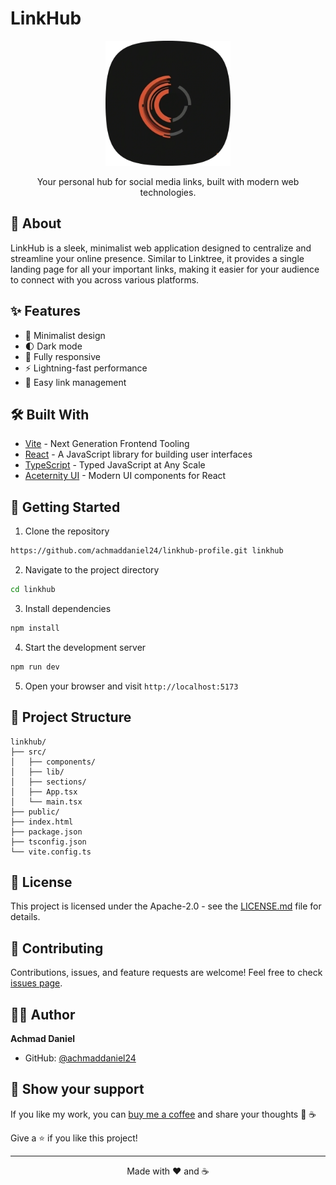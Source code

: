 # LinkHub

<p align="center">
  <img src="public/icon-512.png" alt="LinkHub Logo" width="200"/>
</p>

<p align="center">
  Your personal hub for social media links, built with modern web technologies.
</p>

## 🚀 About

LinkHub is a sleek, minimalist web application designed to centralize and streamline your online presence. Similar to Linktree, it provides a single landing page for all your important links, making it easier for your audience to connect with you across various platforms.

## ✨ Features

- 🎨 Minimalist design
- 🌓 Dark mode
- 📱 Fully responsive
- ⚡ Lightning-fast performance
- 🔗 Easy link management

## 🛠️ Built With

- [Vite](https://vitejs.dev/) - Next Generation Frontend Tooling
- [React](https://reactjs.org/) - A JavaScript library for building user interfaces
- [TypeScript](https://www.typescriptlang.org/) - Typed JavaScript at Any Scale
- [Aceternity UI](https://ui.aceternity.com/) - Modern UI components for React

## 🏁 Getting Started

1. Clone the repository

```bash
https://github.com/achmaddaniel24/linkhub-profile.git linkhub
```

2. Navigate to the project directory

```bash
cd linkhub
```

3. Install dependencies

```bash
npm install
```

4. Start the development server

```bash
npm run dev
```

5. Open your browser and visit `http://localhost:5173`

## 🚧 Project Structure

```text
linkhub/
├── src/
│   ├── components/
│   ├── lib/
│   ├── sections/
│   ├── App.tsx
│   └── main.tsx
├── public/
├── index.html
├── package.json
├── tsconfig.json
└── vite.config.ts
```

## 📝 License

This project is licensed under the Apache-2.0 - see the [LICENSE.md](LICENSE.md) file for details.

## 🤝 Contributing

Contributions, issues, and feature requests are welcome! Feel free to check [issues page](https://github.com/yourusername/linkhub/issues).

## 👨‍💻 Author

**Achmad Daniel**

- GitHub: [@achmaddaniel24](https://github.com/achmaddaniel24)

## 🌟 Show your support

If you like my work, you can [buy me a coffee](https://www.buymeacoffee.com/kudanil) and share your thoughts 🎉 ☕

Give a ⭐️ if you like this project!

---

<p align="center">Made with ❤️ and ☕</p>
